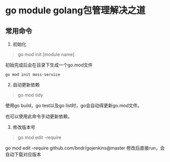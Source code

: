 # go module golang包管理解决之道

## 常用命令

1. 初始化
> go mod init [module name]

初始完成后会在目录下生成一个go.mod文件
```
go mod init moss-service
```

2.  自动更新依赖
> go mod tidy

使用go build，go test以及go list时，go会自动得更新go.mod文件。

也可以使用此命令手动更新依赖。

3.  修改版本号
> go mod edit -require

go mod edit -require github.com/bndr/gojenkins@master
修改后直接run，会自动下载对应版本